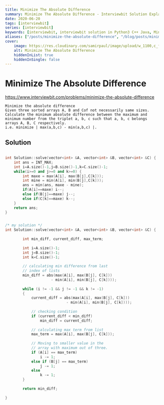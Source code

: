 ```yaml
---
title: Minimize The Absolute Difference
summary: Minimize The Absolute Difference - Interviewbit Solution Explained
date: 2020-06-20
tags: [interviewbit]
series: [interviewbit]
keywords: [interviewbit, interviewbit solution in Python3 C++ Java, Minimize The Absolute Difference solution]
aliases: ["/posts/minimize-the-absolute-difference", "/blog/posts/minimize-the-absolute-difference", "/minimize-the-absolute-difference"]
cover:
    image: https://res.cloudinary.com/samirpaul/image/upload/w_1100,c_fit,co_rgb:FFFFFF,l_text:Arial_70_bold:Minimize The Absolute Difference - Solution Explained/problem-solving.webp
    alt: Minimize The Absolute Difference
    hiddenInList: true
    hiddenInSingle: false
---
```


# Minimize The Absolute Difference

https://www.interviewbit.com/problems/minimize-the-absolute-difference


	Minimize the absolute difference
	Given three sorted arrays A, B and Cof not necessarily same sizes.
	Calculate the minimum absolute difference between the maximum and minimum number from the triplet a, b, c such that a, b, c belongs arrays A, B, C respectively.
	i.e. minimize | max(a,b,c) - min(a,b,c) |.
## Solution

```cpp

int Solution::solve(vector<int> &A, vector<int> &B, vector<int> &C) {
    int ans = INT_MAX;
    int i=A.size()-1,j=B.size()-1,k=C.size()-1;
    while(i>=0 and j>=0 and k>=0) {
        int maxe = max(A[i], max(B[j],C[k]));
        int mine = min(A[i], min(B[j],C[k]));
        ans = min(ans, maxe - mine);
        if(A[i]==maxe) i--;
        else if(B[j]==maxe) j--;
        else if(C[k]==maxe) k--;
    }
    return ans;
}


/* my solution */
int Solution::solve(vector<int> &A, vector<int> &B, vector<int> &C) {
    
        int min_diff, current_diff, max_term; 
        
        int i=A.size()-1;
        int j=B.size()-1;
        int k=C.size()-1;
  
        // calculating min difference from last 
        // index of lists 
        min_diff = abs(max(A[i], max(B[j], C[k]))  
                     - min(A[i], min(B[j], C[k]))); 
  
        while (i != -1 && j != -1 && k != -1)  
        { 
            current_diff = abs(max(A[i], max(B[j], C[k]))  
                            - min(A[i], min(B[j], C[k]))); 
  
            // checking condition 
            if (current_diff < min_diff) 
                min_diff = current_diff; 
  
            // calculating max term from list 
            max_term = max(A[i], max(B[j], C[k])); 
  
            // Moving to smaller value in the 
            // array with maximum out of three. 
            if (A[i] == max_term) 
                i -= 1; 
            else if (B[j] == max_term) 
                j -= 1; 
            else
                k -= 1; 
        } 
          
        return min_diff; 
        
}

```